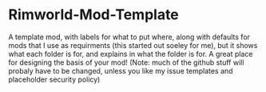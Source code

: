 # Rimworld-Mod-Template
A template mod, with labels for what to put where, along with defaults for mods that I use as requirments (this started out soeley for me), but it shows what each folder is for, and explains in what the folder is for. A great place for designing the basis of your mod! (Note: much of the github stuff will probaly have to be changed, unless you like my issue templates and placeholder security policy)

